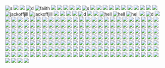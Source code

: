 ![s](https://nustuff.carrd.co/assets/images/gallery02/546eea29.png?v=0a15e1db)
![](https://nustuff.carrd.co/assets/images/gallery02/5651abc5.png?v=0a15e1db)
![](https://nustuff.carrd.co/assets/images/gallery07/27cc0050.jpg?v=0a15e1db)
![d](https://nustuff.carrd.co/assets/images/gallery15/19008386.jpg?v=0a15e1db)
![faiith](https://64.media.tumblr.com/9a5bea4484d3c1d15d35be8156e6e865/79d8b316934d24c3-d2/s100x200/cc374ac8b18b31dce4abbb878212a0be6075bd1b.pnj)
![](https://64.media.tumblr.com/a2a7bebcb00171873483457743b40037/79d8b316934d24c3-e7/s100x200/fad681e9e223de88b796831758a1c28e3596b789.pnj)
![](https://64.media.tumblr.com/b6947cde31aee01d86561fb980e67539/79d8b316934d24c3-38/s100x200/3b4303e15a39de4caab3d615cd4002444be958b8.gifv)
![](https://64.media.tumblr.com/7aaf02af75a6b96da42fb5eab59cdd2b/79d8b316934d24c3-2c/s100x200/44b05a1916651d56e5e026b2050f7d86eb531e0c.gifv)
![](https://64.media.tumblr.com/25f34ce53f4d6970f0cf9483e9581f48/79d8b316934d24c3-ea/s100x200/7d6d5a4e734fe1c774fc51528d56a5404696453d.pnj)
![](https://64.media.tumblr.com/365034bb19b1841eb7aa91ba7be3ef92/79d8b316934d24c3-97/s100x200/bb27f0557cfd699b30b2187e5ef77e52bc8d239b.pnj)
![s](https://y2k.neocities.org/stamps2/hill.png)
![](https://64.media.tumblr.com/4e7911dbdbcf47ba4a86c5a709dd7bd6/955c315740e63a6a-43/s100x200/13463aaa7f1aa9f911d1a0463276943e1ba10d4b.gifv)
![](https://64.media.tumblr.com/0515451e06fc93b30675667fd567b9cd/0ab2ae7897f682f2-b2/s100x200/69a02a0016ba50513cd1eb07ae773460275624ea.pnj)
![](https://64.media.tumblr.com/1928a24148eb0069654f5bdca35b9878/1b8381f969116a1e-0c/s100x200/9ec206fa5d8833381b2928d9007847b22a025c01.pnj)
![](https://64.media.tumblr.com/609c12f10babc83b2f53ada3315d160d/0ab2ae7897f682f2-01/s100x200/8e801e3631ec0149d4cfbd1bfabad4d97ea2322b.pnj)
![](https://nustuff.carrd.co/assets/images/gallery13/9a1adb6e.png?v=0a15e1db)
![](https://nustuff.carrd.co/assets/images/gallery13/7632d852.png?v=0a15e1db)
![](https://nustuff.carrd.co/assets/images/gallery13/fa720d1c.png?v=0a15e1db)
![](https://images-wixmp-ed30a86b8c4ca887773594c2.wixmp.com/f/9c3e0cba-3113-4c55-8b8c-207fe066f0f4/daulxd0-2039264a-a501-406a-8830-c9fc73c87bca.gif?token=eyJ0eXAiOiJKV1QiLCJhbGciOiJIUzI1NiJ9.eyJzdWIiOiJ1cm46YXBwOjdlMGQxODg5ODIyNjQzNzNhNWYwZDQxNWVhMGQyNmUwIiwiaXNzIjoidXJuOmFwcDo3ZTBkMTg4OTgyMjY0MzczYTVmMGQ0MTVlYTBkMjZlMCIsIm9iaiI6W1t7InBhdGgiOiJcL2ZcLzljM2UwY2JhLTMxMTMtNGM1NS04YjhjLTIwN2ZlMDY2ZjBmNFwvZGF1bHhkMC0yMDM5MjY0YS1hNTAxLTQwNmEtODgzMC1jOWZjNzNjODdiY2EuZ2lmIn1dXSwiYXVkIjpbInVybjpzZXJ2aWNlOmZpbGUuZG93bmxvYWQiXX0.3njilWlXcUKKMPUyg37R1C-q-oPoPfE1gPHLwLqB7N4)
![](https://64.media.tumblr.com/84eb17f96690f3a256b043a6ed177c6e/b2c04bb9a652ee1e-f7/s100x200/1aa4bd04e0005637ef8b73cc49f7c69359546650.gifv)
![](https://64.media.tumblr.com/8b4b49e580ed101c1a604338727d55ba/bf1345544dee4f45-4f/s100x200/ca4ab5ee7836ef1d1f1aec361ecfd45b49f3a492.gifv)
![](https://64.media.tumblr.com/10946f27f1b83c9dcc8c6432c0cc380d/17d474b7c8cffab3-c7/s250x400/8bac1838c60f5ac67787d50d96547ddd4b667873.gifv)
![jackoffjill](https://images-wixmp-ed30a86b8c4ca887773594c2.wixmp.com/f/d9ec9283-6eaf-49d9-9f8b-9bda4290be76/d1vdasv-4a57471c-07e8-41b3-b9e4-5beb80e3ee39.gif?token=eyJ0eXAiOiJKV1QiLCJhbGciOiJIUzI1NiJ9.eyJzdWIiOiJ1cm46YXBwOjdlMGQxODg5ODIyNjQzNzNhNWYwZDQxNWVhMGQyNmUwIiwiaXNzIjoidXJuOmFwcDo3ZTBkMTg4OTgyMjY0MzczYTVmMGQ0MTVlYTBkMjZlMCIsIm9iaiI6W1t7InBhdGgiOiJcL2ZcL2Q5ZWM5MjgzLTZlYWYtNDlkOS05ZjhiLTliZGE0MjkwYmU3NlwvZDF2ZGFzdi00YTU3NDcxYy0wN2U4LTQxYjMtYjllNC01YmViODBlM2VlMzkuZ2lmIn1dXSwiYXVkIjpbInVybjpzZXJ2aWNlOmZpbGUuZG93bmxvYWQiXX0.uVYH9ezAkbFERmiByqkN5iyrzZ_jUUDcuRxNFI4zGvc)
![jackoffjill](https://images-wixmp-ed30a86b8c4ca887773594c2.wixmp.com/f/d9ec9283-6eaf-49d9-9f8b-9bda4290be76/d1vdar7-472d61bd-f0f3-4f7a-816e-4fc7b6113e63.gif?token=eyJ0eXAiOiJKV1QiLCJhbGciOiJIUzI1NiJ9.eyJzdWIiOiJ1cm46YXBwOjdlMGQxODg5ODIyNjQzNzNhNWYwZDQxNWVhMGQyNmUwIiwiaXNzIjoidXJuOmFwcDo3ZTBkMTg4OTgyMjY0MzczYTVmMGQ0MTVlYTBkMjZlMCIsIm9iaiI6W1t7InBhdGgiOiJcL2ZcL2Q5ZWM5MjgzLTZlYWYtNDlkOS05ZjhiLTliZGE0MjkwYmU3NlwvZDF2ZGFyNy00NzJkNjFiZC1mMGYzLTRmN2EtODE2ZS00ZmM3YjYxMTNlNjMuZ2lmIn1dXSwiYXVkIjpbInVybjpzZXJ2aWNlOmZpbGUuZG93bmxvYWQiXX0.ibhZSqRjAO1j5yX50HBgbpItyEfbgU2P2x9zI6itikM)
![](https://nustuff.carrd.co/assets/images/gallery11/faedc6b5.gif?v=0a15e1db)
![](https://64.media.tumblr.com/2fc02f6775b5b0da501c886515b03fcd/79d8b316934d24c3-d4/s100x200/c55b479b5fd49ca8991478438b9d0b73c1ac8771.gifv)
![](https://64.media.tumblr.com/246e39c2dfae1cb369873728bca0b77a/79d8b316934d24c3-3d/s100x200/83b4a7d824bbfaebe5e81757a385aa83eec34ef0.gifv)
![](https://nustuff.carrd.co/assets/images/gallery11/e5eb028e.png?v=0a15e1db)
![d](https://nustuff.carrd.co/assets/images/gallery11/6497bb13.gif?v=0a15e1db)
![](https://nustuff.carrd.co/assets/images/gallery11/956cddb5.png?v=0a15e1db)
![](https://nustuff.carrd.co/assets/images/gallery12/ac5a11f1.png?v=0a15e1db)
![hell](https://images-wixmp-ed30a86b8c4ca887773594c2.wixmp.com/f/4d0c13c4-aeae-438b-baf7-25743d0357c6/d1o1zzt-03f38cba-be9f-47aa-b30b-dc370eeb58d0.png?token=eyJ0eXAiOiJKV1QiLCJhbGciOiJIUzI1NiJ9.eyJzdWIiOiJ1cm46YXBwOjdlMGQxODg5ODIyNjQzNzNhNWYwZDQxNWVhMGQyNmUwIiwiaXNzIjoidXJuOmFwcDo3ZTBkMTg4OTgyMjY0MzczYTVmMGQ0MTVlYTBkMjZlMCIsIm9iaiI6W1t7InBhdGgiOiJcL2ZcLzRkMGMxM2M0LWFlYWUtNDM4Yi1iYWY3LTI1NzQzZDAzNTdjNlwvZDFvMXp6dC0wM2YzOGNiYS1iZTlmLTQ3YWEtYjMwYi1kYzM3MGVlYjU4ZDAucG5nIn1dXSwiYXVkIjpbInVybjpzZXJ2aWNlOmZpbGUuZG93bmxvYWQiXX0.E132-RdgaspDZxcAf5vNAVsToe2I_gf04YDwB2pgXGg)
![hell](https://images-wixmp-ed30a86b8c4ca887773594c2.wixmp.com/f/4d0c13c4-aeae-438b-baf7-25743d0357c6/d1o20zi-5eca9e05-a08a-4aab-a3a1-ff5ff50104ea.png?token=eyJ0eXAiOiJKV1QiLCJhbGciOiJIUzI1NiJ9.eyJzdWIiOiJ1cm46YXBwOjdlMGQxODg5ODIyNjQzNzNhNWYwZDQxNWVhMGQyNmUwIiwiaXNzIjoidXJuOmFwcDo3ZTBkMTg4OTgyMjY0MzczYTVmMGQ0MTVlYTBkMjZlMCIsIm9iaiI6W1t7InBhdGgiOiJcL2ZcLzRkMGMxM2M0LWFlYWUtNDM4Yi1iYWY3LTI1NzQzZDAzNTdjNlwvZDFvMjB6aS01ZWNhOWUwNS1hMDhhLTRhYWItYTNhMS1mZjVmZjUwMTA0ZWEucG5nIn1dXSwiYXVkIjpbInVybjpzZXJ2aWNlOmZpbGUuZG93bmxvYWQiXX0.FvYCgylZQewWXKNFpWECZsz7jBJk_73vKh8ViUyeCaM)
![hell](https://images-wixmp-ed30a86b8c4ca887773594c2.wixmp.com/f/7dec2f29-ba78-42c3-86f7-68f06540e531/d1168q2-6a7bf985-eaf5-4e6b-9b2f-d26373d550ab.gif?token=eyJ0eXAiOiJKV1QiLCJhbGciOiJIUzI1NiJ9.eyJzdWIiOiJ1cm46YXBwOjdlMGQxODg5ODIyNjQzNzNhNWYwZDQxNWVhMGQyNmUwIiwiaXNzIjoidXJuOmFwcDo3ZTBkMTg4OTgyMjY0MzczYTVmMGQ0MTVlYTBkMjZlMCIsIm9iaiI6W1t7InBhdGgiOiJcL2ZcLzdkZWMyZjI5LWJhNzgtNDJjMy04NmY3LTY4ZjA2NTQwZTUzMVwvZDExNjhxMi02YTdiZjk4NS1lYWY1LTRlNmItOWIyZi1kMjYzNzNkNTUwYWIuZ2lmIn1dXSwiYXVkIjpbInVybjpzZXJ2aWNlOmZpbGUuZG93bmxvYWQiXX0.yTVacw-wumtmr5Q_BcSE9L-kYQmy6MWa7ZF9EACJ_uE)
![](https://images-wixmp-ed30a86b8c4ca887773594c2.wixmp.com/f/341f7591-2fae-4804-9bbd-5cce557fad8d/d2j5rgp-e71b8a25-1749-4b22-be9e-51bedcfbc32d.jpg/v1/fill/w_99,h_56,q_75,strp/system_of_a_down___hypnotize_by_jestrabesa_d2j5rgp-fullview.jpg?token=eyJ0eXAiOiJKV1QiLCJhbGciOiJIUzI1NiJ9.eyJzdWIiOiJ1cm46YXBwOjdlMGQxODg5ODIyNjQzNzNhNWYwZDQxNWVhMGQyNmUwIiwiaXNzIjoidXJuOmFwcDo3ZTBkMTg4OTgyMjY0MzczYTVmMGQ0MTVlYTBkMjZlMCIsIm9iaiI6W1t7ImhlaWdodCI6Ijw9NTYiLCJwYXRoIjoiXC9mXC8zNDFmNzU5MS0yZmFlLTQ4MDQtOWJiZC01Y2NlNTU3ZmFkOGRcL2QyajVyZ3AtZTcxYjhhMjUtMTc0OS00YjIyLWJlOWUtNTFiZWRjZmJjMzJkLmpwZyIsIndpZHRoIjoiPD05OSJ9XV0sImF1ZCI6WyJ1cm46c2VydmljZTppbWFnZS5vcGVyYXRpb25zIl19.XwvqzyzH79LLW7IGTBTEnyGAxbiMoa1DryWkfWwFPYU)
![d](https://nustuff.carrd.co/assets/images/gallery10/560290a1.jpg?v=0a15e1db)
![](https://nustuff.carrd.co/assets/images/gallery06/464aaca1.jpg?v=0a15e1db)
![](https://nustuff.carrd.co/assets/images/gallery17/0806512e.png?v=0a15e1db)
![](https://nustuff.carrd.co/assets/images/gallery17/66959859.png?v=0a15e1db)
![](https://nustuff.carrd.co/assets/images/gallery06/a2bd1d5d.gif?v=0a15e1db)
![](https://nustuff.carrd.co/assets/images/gallery06/7c817d73.jpg?v=0a15e1db)
![](https://nustuff.carrd.co/assets/images/gallery18/e1a4581e.gif?v=0a15e1db)
![](https://nustuff.carrd.co/assets/images/gallery18/b65239cc.png?v=0a15e1db)
![](https://nustuff.carrd.co/assets/images/gallery17/712634a5.jpg?v=0a15e1db)
![](https://nustuff.carrd.co/assets/images/gallery18/939a3c6c.png?v=0a15e1db)
![](https://nustuff.carrd.co/assets/images/gallery09/c22d7370.png?v=0a15e1db)
![](https://nustuff.carrd.co/assets/images/gallery05/9de2ca32.png?v=0a15e1db)
![](https://nustuff.carrd.co/assets/images/gallery05/26ab3439.gif?v=0a15e1db)
![](https://nustuff.carrd.co/assets/images/gallery04/a4d1e575.jpg?v=0a15e1db)
![](https://nustuff.carrd.co/assets/images/gallery04/1ea79233.png?v=0a15e1db)
![](https://nustuff.carrd.co/assets/images/gallery05/16728a5f.png?v=0a15e1db)
![](https://nustuff.carrd.co/assets/images/gallery04/e7ac3194.gif?v=0a15e1db)
![](https://nustuff.carrd.co/assets/images/gallery01/4cc6ed86.gif?v=0a15e1db)
![](https://nustuff.carrd.co/assets/images/gallery01/008884b5.jpg?v=0a15e1db)
![](https://nustuff.carrd.co/assets/images/gallery01/924fa170.png?v=0a15e1db)
![](https://nustuff.carrd.co/assets/images/gallery01/95807270.png?v=0a15e1db)
![](https://nustuff.carrd.co/assets/images/gallery01/f073c303.gif?v=0a15e1db)
![](https://nustuff.carrd.co/assets/images/gallery24/dee3ca44.png?v=0a15e1db)
![](https://nustuff.carrd.co/assets/images/gallery24/4c531184.png?v=0a15e1db)
![](https://nustuff.carrd.co/assets/images/gallery26/df852b71.png?v=0a15e1db)
![](https://nustuff.carrd.co/assets/images/gallery21/ad307687.gif?v=0a15e1db)
![](https://nustuff.carrd.co/assets/images/gallery26/1f9d95bc.gif?v=0a15e1db)
![](https://64.media.tumblr.com/2d4b28c3ec4d1b79fbc79cdd711cf356/d3abe813af06eb03-af/s100x200/4eff5f4c24b0841d767cc7e0d8814144ed1aa631.gifv)
![](https://64.media.tumblr.com/677a0385bbf2a2ae4ecc901d7ecf71fd/2789c352317c8fac-a9/s100x200/7f4930f809f8cbd67722f780b887d0f593da4563.jpg)
![](https://64.media.tumblr.com/245f74b6a7f4a7d9502752513a69f98f/f40ec855586ae221-2d/s100x200/782ea515e76ed134e54672f8f4a87a80d04e02be.pnj)
![](https://nustuff.carrd.co/assets/images/gallery27/b6e0188c.gif?v=0a15e1db)
![](https://nustuff.carrd.co/assets/images/gallery27/51936453.png?v=0a15e1db)
![](https://nustuff.carrd.co/assets/images/gallery27/8e1ba557.gif?v=0a15e1db)
![](https://nustuff.carrd.co/assets/images/gallery27/0efda6b4.png?v=0a15e1db)
![](https://nustuff.carrd.co/assets/images/gallery29/a389ed41.jpg?v=0a15e1db)
![](https://nustuff.carrd.co/assets/images/gallery29/39fe8d11.png?v=0a15e1db)
![](https://nustuff.carrd.co/assets/images/gallery21/c7c00b2a.png?v=0a15e1db)
![](https://nustuff.carrd.co/assets/images/gallery23/3ad40d75.png?v=0a15e1db)
![](https://nustuff.carrd.co/assets/images/gallery28/8674d6e0.gif?v=0a15e1db)
![](https://nustuff.carrd.co/assets/images/gallery28/e542519d.png?v=0a15e1db)
![](https://nustuff.carrd.co/assets/images/gallery32/723cc56e.gif?v=0a15e1db)
![](https://nustuff.carrd.co/assets/images/gallery32/fbea34a5.png?v=0a15e1db)
![](https://64.media.tumblr.com/e48c06bac6c10da736c80e11be486e39/3584347fce5c9308-ac/s250x400/454fa96e95e1769dddc26f91940e3649006a328c.jpg)
![](https://64.media.tumblr.com/1d779b44be2ff56399c609cbcc4ee2b1/3584347fce5c9308-68/s100x200/f7191d132cd7747eb45d90823ac92d8805763962.gifv)
![](https://64.media.tumblr.com/4ff9b75450c8832d38a041f60a4031eb/18a482717e40c687-84/s250x400/244ee228d34bf0a286bbf15dd02196b4f0663900.pnj)
![](https://64.media.tumblr.com/748221bdf632e7f387bd2834a893de59/bfaaeb60d3ffc0b4-71/s100x200/000a982f7d005dec0194f07dc74a8aa5516d288b.pnj)
![](https://64.media.tumblr.com/4aa6e035105313f4392ef60aecb92de6/c4f7a3f5cdfd2ed4-4b/s100x200/04987dbef5729ccee8df756ccfa6cfd8a6f17cf6.pnj)
![](https://64.media.tumblr.com/64a084bc3d6f629d0a44d4aa08c1c427/a064b1dab9694448-0d/s250x400/83681956f59dcf0ce112c7c771f22a030cebe428.gifv)
![](https://64.media.tumblr.com/4d1396773963c4d734cc803aaa9e4384/aa89517f01352cf3-59/s100x200/0d69fbaae3c85883372004b96b2de45d9921921b.pnj)
![](https://64.media.tumblr.com/e974b46b9e003aabbf2b3b228fdded13/3594068b322ca624-0c/s100x200/b6a3824ce9f12e837407c326b9c368b9ce367fbd.pnj)
![](https://64.media.tumblr.com/74fed491b6940122c5f544767ff96e7c/6a42514c3ffcfcbf-54/s100x200/95952da3e6028eb6fc37496598bc155ec1765fbf.pnj)
![](https://64.media.tumblr.com/4983714e79f13cf972bb7156093ee686/c167d9cc7e634732-cf/s250x400/bc6e699d25af89333e9b02ed88a7e49989d19886.gifv)
![](https://paleking.carrd.co/assets/images/gallery08/212ad136.gif?v26071698921061)
![](https://paleking.carrd.co/assets/images/gallery08/244f3e3d.png?v26071698921061)
![](https://paleking.carrd.co/assets/images/gallery09/f1f1fdac.png?v26071698921061)
![](https://paleking.carrd.co/assets/images/gallery05/2623f373.gif?v26071698921061)
![](https://paleking.carrd.co/assets/images/gallery12/c08c255d.gif?v26071698921061)
![](https://decohoard.carrd.co/assets/images/gallery03/235f93e6.png?v=e0827b7e)
![](https://y2k.neocities.org/stamps/tumblr_inline_pe6lntIIZX1v11djx_1280.gif)
![](https://y2k.neocities.org/stamps/tumblr_pi7cobtTob1xy0eh3o2_100.gif)
![](https://y2k.neocities.org/stamps/tumblr_pgef2uZbKY1xzybrpo1_100.gif)
![](https://y2k.neocities.org/stamps/tumblr_inline_pe6lz1kqkA1v11djx_1280.png)
![](https://y2k.neocities.org/stamps/rammy%20ujl.png)
![](https://y2k.neocities.org/stamps/eyes.gif)
![](https://y2k.neocities.org/stamps2/464323536_by_gaphals-dc6nyx6.gif)
![](https://y2k.neocities.org/stamps2/_game_over__by_redkuu-da81jk3.png)
![](https://64.media.tumblr.com/b31818954a22de7859072ee7da8680fa/60c49499c3a49c5a-cb/s100x200/bf80ca066f7c80fe843c727b54b96bdd9bc16561.pnj)
![](https://y2k.neocities.org/stamps2/_stamp_bloodborne__doll_by_professorblood2004-dc5gwtv.png)
![](https://y2k.neocities.org/stamps2/cats_louis_wayne_1_stamp_by_chuchucolate-d6duath.png)
![](https://y2k.neocities.org/stamps2/pp%20(2).png)
![](https://y2k.neocities.org/stamps2/pretty_good_at_bad_decisions_stamp_by_ceiestials-d9qwvu6.png)
![](https://y2k.neocities.org/stamps2/tumblr_poff5ya5V01y8ua8do3_100.webp)
![](https://y2k.neocities.org/stamps2/tumblr_pofep92i1H1y8ua8do8_100.png)
![](https://y2k.neocities.org/stamps2/tumblr_pqr0kiKHmP1vafdqu_540.png)
![](https://images-wixmp-ed30a86b8c4ca887773594c2.wixmp.com/f/c40e6fad-0907-49ea-aa20-249fb71d1ea8/d3ht74f-82239007-27d1-4673-a3e2-14a863dfc11d.jpg/v1/fill/w_99,h_56,q_75,strp/i_love_girls_stamp_by_tobi__weasel_d3ht74f-fullview.jpg?token=eyJ0eXAiOiJKV1QiLCJhbGciOiJIUzI1NiJ9.eyJzdWIiOiJ1cm46YXBwOjdlMGQxODg5ODIyNjQzNzNhNWYwZDQxNWVhMGQyNmUwIiwiaXNzIjoidXJuOmFwcDo3ZTBkMTg4OTgyMjY0MzczYTVmMGQ0MTVlYTBkMjZlMCIsIm9iaiI6W1t7ImhlaWdodCI6Ijw9NTYiLCJwYXRoIjoiXC9mXC9jNDBlNmZhZC0wOTA3LTQ5ZWEtYWEyMC0yNDlmYjcxZDFlYThcL2QzaHQ3NGYtODIyMzkwMDctMjdkMS00NjczLWEzZTItMTRhODYzZGZjMTFkLmpwZyIsIndpZHRoIjoiPD05OSJ9XV0sImF1ZCI6WyJ1cm46c2VydmljZTppbWFnZS5vcGVyYXRpb25zIl19.EXy0cuo7goeihqTHT-Vtctk32Lgu733gydEnwL5SLv8)
![](https://64.media.tumblr.com/cf7afc875178a62853e0ee6847577fb3/8f3b966c768a7a38-9d/s100x200/c6da937ca1bd8a359498b7e5043c734fd949a801.gifv)
![](https://64.media.tumblr.com/6d0b7b934958c7ff4945ffd9f53fcf94/ff58a3af22f3bbb7-2e/s100x200/a5f87ef7cdfd85779cacfb3f0729460a00690176.pnj)
![](https://64.media.tumblr.com/49d942d916bd0deed7a5ed1a7b4fe1d9/3bf62ad8d20f8b2a-4e/s100x200/f2fc5bfe0ec035cda2785293df48caee29215f44.gifv)
![](https://64.media.tumblr.com/b3c387650d8c66e62d87eaaadc502073/21317507f7352712-90/s100x200/0e66996acce2e367ddb860482501bddb56e7f263.webp)
![](https://64.media.tumblr.com/a7d0407db497ccf34acb19a6432815f3/f1413ef45abf2485-94/s100x200/f204502c74bbcbab3bd9daaf43c45e540a8422c4.pnj)
![](https://64.media.tumblr.com/f19a40b5139da88d43ed01eeddc7f38b/f1413ef45abf2485-eb/s100x200/bcc8e4bb00e3f994ee989c9e948b7439509af1d3.gifv)
![](https://64.media.tumblr.com/105bd1ea1f0e1a815a570d5419acf2bd/321aa268678c99b9-e6/s100x200/9da1d68dc67163e827818707acf244b75b2eb50c.gifv)
![](https://64.media.tumblr.com/c6ba30ca701f966c3a5c86fcd9842306/6f072ea04e7b6c72-42/s100x200/85eb8181bdc37429f4615e2d74db179a38a29fef.gifv)
![](https://64.media.tumblr.com/6756fed9bbfc687d9a4dead8cf5a8e80/6f072ea04e7b6c72-1a/s100x200/8fe327aa3cfb04098a43c2e5e3252cd65da3f388.pnj)
![](https://64.media.tumblr.com/cb2bd44416f96a181ff8594d2cee6eef/6f072ea04e7b6c72-15/s100x200/cdfda7c9c3bd9111a9960b562cdac6333c6be8b5.jpg)
![](https://64.media.tumblr.com/5bef5dd7cdef191ab30fceb1281b10d8/6c0f91c1af4ee0a2-b8/s100x200/662f104987915bb1e83ddde77268420fad4fe42b.gifv)
![](https://64.media.tumblr.com/2cc4a868630c22399ea733cca64d7f9d/6c0f91c1af4ee0a2-ef/s100x200/283eaf11f82a8686325a314c0694d4241e19c6e9.pnj)
![](https://64.media.tumblr.com/c63e49fca2a4d0543cf24eb961a9e5dd/f6aa4a68b0575f05-d2/s100x200/a2cfd17051a2951700cd01ffd63c67ee3e052ff2.gifv)
![](https://64.media.tumblr.com/7531e6e6070ddcc12fd32754b0de6589/f6aa4a68b0575f05-50/s100x200/672302a7c2929d36204bd7e40f41b394200e6bc3.gifv)
![](https://64.media.tumblr.com/33040e38bb0d60d7ab6e1e664560b2a7/430287f45c8133f7-6d/s100x200/81c110fc05a6cd024a0f005bab35959331c85639.gifv)
![](https://64.media.tumblr.com/28ac8121b25a7ce4ec82dd00dcfc65f5/f943d9890bee0f57-63/s100x200/7d1ea232f42f803e78297a5428fae7f8b353c138.gifv)
![](https://64.media.tumblr.com/545bbb3a103fea9185db0b4623916cfa/bc7c4f6e25177a95-14/s100x200/8fa77fe6b190bdde9bfebc540d99a7b308a98c36.jpg)
![](https://64.media.tumblr.com/d864958b673dc49f00537b5edc366f61/c937cea2bae71fd6-c1/s100x200/fd5563a2e39657d47abbf8aba586cff3245da019.gifv)
![](https://64.media.tumblr.com/26bb239432d77b5cb9ca4b9e38b8c43e/e7510df8af3c22de-c2/s100x200/e6049ba8883888f8630520ca38ff5f679724577f.gifv)
![](https://64.media.tumblr.com/782a3419707df43eca83dd7fa5328a1a/0ff738aae3bed445-31/s100x200/3500dda5f26f7d847bc194a6a0734c790860e19f.gifv)
![](https://64.media.tumblr.com/2480fdb18a6cee99a0624fca868a28ee/0ff738aae3bed445-08/s100x200/9a0282f92b850d6ceeaf6816b864ad842fe820ba.pnj)
![](https://64.media.tumblr.com/844652d1cf8d2c0fab25d6dd0c199452/0ff738aae3bed445-59/s100x200/bbf109051850daeaefd61f26221f9547d4c44d00.jpg)
![](https://64.media.tumblr.com/81a581c80071375c0eae7ffd6a734567/704f4ace9de71c4b-73/s100x200/d48c61bba47adb45d5703100b57cf9b655436814.pnj)
![](https://64.media.tumblr.com/db7d5d99ac5bb1cc16881cb3722c755d/56a5919cdc260a12-97/s100x200/7f8fa0502214bf98cb2d307b3026f6cb13dcfaed.pnj)
![](https://64.media.tumblr.com/6f62ff86b6060d1e16d8410e3d3e0f44/56a5919cdc260a12-a8/s100x200/0abb107cafd777407ad1ae223a8f47541b414597.gifv)
![](https://images-wixmp-ed30a86b8c4ca887773594c2.wixmp.com/f/ecab4ce5-8866-4453-835c-971dd39e1d46/d16wo2l-fe474996-278a-47f5-b456-843c4bbe3eeb.gif?token=eyJ0eXAiOiJKV1QiLCJhbGciOiJIUzI1NiJ9.eyJzdWIiOiJ1cm46YXBwOjdlMGQxODg5ODIyNjQzNzNhNWYwZDQxNWVhMGQyNmUwIiwiaXNzIjoidXJuOmFwcDo3ZTBkMTg4OTgyMjY0MzczYTVmMGQ0MTVlYTBkMjZlMCIsIm9iaiI6W1t7InBhdGgiOiJcL2ZcL2VjYWI0Y2U1LTg4NjYtNDQ1My04MzVjLTk3MWRkMzllMWQ0NlwvZDE2d28ybC1mZTQ3NDk5Ni0yNzhhLTQ3ZjUtYjQ1Ni04NDNjNGJiZTNlZWIuZ2lmIn1dXSwiYXVkIjpbInVybjpzZXJ2aWNlOmZpbGUuZG93bmxvYWQiXX0.LWp55ubYF6ohSHgC9SqQhbFJm11XFruuwn3yagw5Nl8)
![](https://64.media.tumblr.com/5ccb20936287f4e485a824ade6da057e/4d437c297503682b-ef/s100x200/bfce2dcb9ebdd1c6a6dba7e83942dbe69b5dd377.pnj)
![](https://64.media.tumblr.com/f4265c2dcdafe143a14c566a68aef4da/22b711b2a5147ae4-4d/s100x200/b2bb90df5164007da1c901ea2913cb0e84477a63.pnj)
![](https://cdn.discordapp.com/attachments/740579213123256401/1301758707373182976/YAOURI.png?ex=6725a4c5&is=67245345&hm=1857ea837533bf471e3173ae83fc97902d9d32938403e9cd55ad4546445e13f1&)
![](https://64.media.tumblr.com/4f2bbf885cee3b2f5be04d37613f11b5/efb93e9c593a1dd7-e9/s100x200/648e4ff90e90eb3a8e12830ace1d174ec5273d72.pnj)
![](https://64.media.tumblr.com/8a7f3af22882d6f78b3939774031ae6a/0849fa6899c3a334-3f/s100x200/83e07f9c2a548536c21765bcb0eaaf47e7ed1097.pnj)
![](https://64.media.tumblr.com/76ee717f302b0e6954c40c81b74fc484/60c5ad8adf4aa63e-94/s100x200/da39e615682dfb840bb8d4378d8014a5f91d9af8.pnj)
![](https://64.media.tumblr.com/77a0b756cb2f813888a66267274add49/05e51809ca144598-5c/s100x200/ef714d587ef4291f545fef49aafc71844a726f45.pnj)
![](https://64.media.tumblr.com/22bc5c2da70c86b3ef09e00525cd8911/1236a896e868270f-bb/s100x200/462beb648829a74bc37d27e4a121ad10703bc95a.pnj)
![](https://64.media.tumblr.com/53876dd0679973e8b5b2fffc21f059d6/0df0034b405bbf0b-88/s100x200/cbea5870251bd1d0c1836f83f659b9ee4a99fd84.pnj)
![](https://64.media.tumblr.com/03dc6ffc32b8ffdbd7b93e0f9e94bde2/0df0034b405bbf0b-b9/s100x200/eb548d636386351956139b9b7c871e7112190e6d.gifv)
![](https://64.media.tumblr.com/4751b438453e6e5b05a182a29443ed2f/2b3c23848ea64db7-d9/s100x200/674ee5fdc98f0964756ad67903e9006c483dc3ad.pnj)
![](https://64.media.tumblr.com/34fcdaf770b8cbced9261a2c7678ac7f/2b3c23848ea64db7-93/s100x200/f8a30de79b6382d70692434cfff638e638d73ae4.pnj)
![](https://64.media.tumblr.com/dc0abd67ff11656a03805536fe1b4770/65cc451f8133390f-68/s100x200/f19d1096171761580e847d28ddf85cf2d9f160f3.jpg)
![](https://64.media.tumblr.com/09fea44e99c7fe3cb0bacf95cfef631d/09ed613974f5691b-41/s100x200/53e54f449f6d14846feb377a0ceb3ab17e167b74.pnj)
![](https://64.media.tumblr.com/6d07125ffc94bc851dcfb7624fd08940/09ed613974f5691b-22/s100x200/e9629dad42f2faa0d0e6f1bdc7021b96d1f22f73.jpg)
![](https://64.media.tumblr.com/02e804d01bf9a932e7b4afdeeb1cb8f3/c3c25b3f716bb59e-0f/s100x200/4a6db408fac25edbae5b5691c0d101c441f84267.pnj)
![](https://64.media.tumblr.com/78597e99e28d9736896950e39ed41180/117b8688a42a3ac4-6a/s100x200/e267fbea6354dac55aa76549d4f2c330d1ed5e26.gifv)
![](https://64.media.tumblr.com/38073ae8e84029b2ce2048510c88f61b/07b12eebed19146c-d0/s100x200/ac3a3a3e124e116829230eb73cfe69076f2169fd.pnj)
![](https://images-wixmp-ed30a86b8c4ca887773594c2.wixmp.com/f/5de2a54d-06c0-4d2a-ba41-db38dd2c3f3a/d2iuv8y-aeee2edb-c52e-409a-8a3f-f60b70a90f4e.gif?token=eyJ0eXAiOiJKV1QiLCJhbGciOiJIUzI1NiJ9.eyJzdWIiOiJ1cm46YXBwOjdlMGQxODg5ODIyNjQzNzNhNWYwZDQxNWVhMGQyNmUwIiwiaXNzIjoidXJuOmFwcDo3ZTBkMTg4OTgyMjY0MzczYTVmMGQ0MTVlYTBkMjZlMCIsIm9iaiI6W1t7InBhdGgiOiJcL2ZcLzVkZTJhNTRkLTA2YzAtNGQyYS1iYTQxLWRiMzhkZDJjM2YzYVwvZDJpdXY4eS1hZWVlMmVkYi1jNTJlLTQwOWEtOGEzZi1mNjBiNzBhOTBmNGUuZ2lmIn1dXSwiYXVkIjpbInVybjpzZXJ2aWNlOmZpbGUuZG93bmxvYWQiXX0.353x-TSDKBHIHZLSLl0NWjQrBbmU_AoXIAVjcFwMbk4)
![](https://images-wixmp-ed30a86b8c4ca887773594c2.wixmp.com/f/c9328017-796b-4495-a7c3-780f253ed608/d1nk6c1-ab39fcdb-2fde-4650-baed-c3498cec4159.gif?token=eyJ0eXAiOiJKV1QiLCJhbGciOiJIUzI1NiJ9.eyJzdWIiOiJ1cm46YXBwOjdlMGQxODg5ODIyNjQzNzNhNWYwZDQxNWVhMGQyNmUwIiwiaXNzIjoidXJuOmFwcDo3ZTBkMTg4OTgyMjY0MzczYTVmMGQ0MTVlYTBkMjZlMCIsIm9iaiI6W1t7InBhdGgiOiJcL2ZcL2M5MzI4MDE3LTc5NmItNDQ5NS1hN2MzLTc4MGYyNTNlZDYwOFwvZDFuazZjMS1hYjM5ZmNkYi0yZmRlLTQ2NTAtYmFlZC1jMzQ5OGNlYzQxNTkuZ2lmIn1dXSwiYXVkIjpbInVybjpzZXJ2aWNlOmZpbGUuZG93bmxvYWQiXX0.iCLbHG4kpPSyRHyezWwKQH3ML38TYvlYwppzXkWgPRY)
![](https://images-wixmp-ed30a86b8c4ca887773594c2.wixmp.com/f/20a7be31-178f-49eb-8e02-05189005b477/dbhdwhm-2f6e0939-d8b8-401e-b570-9975c747126b.png/v1/fill/w_97,h_57/creepy_stamp_by_xx7795_dbhdwhm-fullview.png?token=eyJ0eXAiOiJKV1QiLCJhbGciOiJIUzI1NiJ9.eyJzdWIiOiJ1cm46YXBwOjdlMGQxODg5ODIyNjQzNzNhNWYwZDQxNWVhMGQyNmUwIiwiaXNzIjoidXJuOmFwcDo3ZTBkMTg4OTgyMjY0MzczYTVmMGQ0MTVlYTBkMjZlMCIsIm9iaiI6W1t7ImhlaWdodCI6Ijw9NTciLCJwYXRoIjoiXC9mXC8yMGE3YmUzMS0xNzhmLTQ5ZWItOGUwMi0wNTE4OTAwNWI0NzdcL2RiaGR3aG0tMmY2ZTA5MzktZDhiOC00MDFlLWI1NzAtOTk3NWM3NDcxMjZiLnBuZyIsIndpZHRoIjoiPD05NyJ9XV0sImF1ZCI6WyJ1cm46c2VydmljZTppbWFnZS5vcGVyYXRpb25zIl19.A0wzjILLE9nXOAEczODwQtOzDKYqEXS2mvuLNo5UjbA)
![](https://images-wixmp-ed30a86b8c4ca887773594c2.wixmp.com/f/2516ae16-22b5-49e9-98f0-cbcd0acc44fb/d2eu6u0-a2412bc7-4e36-4cf0-874a-ee5971f63f0f.jpg/v1/fill/w_99,h_56,q_75,strp/support_headcrabs_by_feathery_wings_d2eu6u0-fullview.jpg?token=eyJ0eXAiOiJKV1QiLCJhbGciOiJIUzI1NiJ9.eyJzdWIiOiJ1cm46YXBwOjdlMGQxODg5ODIyNjQzNzNhNWYwZDQxNWVhMGQyNmUwIiwiaXNzIjoidXJuOmFwcDo3ZTBkMTg4OTgyMjY0MzczYTVmMGQ0MTVlYTBkMjZlMCIsIm9iaiI6W1t7ImhlaWdodCI6Ijw9NTYiLCJwYXRoIjoiXC9mXC8yNTE2YWUxNi0yMmI1LTQ5ZTktOThmMC1jYmNkMGFjYzQ0ZmJcL2QyZXU2dTAtYTI0MTJiYzctNGUzNi00Y2YwLTg3NGEtZWU1OTcxZjYzZjBmLmpwZyIsIndpZHRoIjoiPD05OSJ9XV0sImF1ZCI6WyJ1cm46c2VydmljZTppbWFnZS5vcGVyYXRpb25zIl19.N1WNLYLcNH7vORvkJjy5HzRGxsaZRMkzqPULKgAx5rU)
![](https://images-wixmp-ed30a86b8c4ca887773594c2.wixmp.com/f/37d9816c-ba14-4d9a-860a-b82b5bb05361/d190b86-169936cf-aea7-47b5-aef4-e7ed77c273be.gif?token=eyJ0eXAiOiJKV1QiLCJhbGciOiJIUzI1NiJ9.eyJzdWIiOiJ1cm46YXBwOjdlMGQxODg5ODIyNjQzNzNhNWYwZDQxNWVhMGQyNmUwIiwiaXNzIjoidXJuOmFwcDo3ZTBkMTg4OTgyMjY0MzczYTVmMGQ0MTVlYTBkMjZlMCIsIm9iaiI6W1t7InBhdGgiOiJcL2ZcLzM3ZDk4MTZjLWJhMTQtNGQ5YS04NjBhLWI4MmI1YmIwNTM2MVwvZDE5MGI4Ni0xNjk5MzZjZi1hZWE3LTQ3YjUtYWVmNC1lN2VkNzdjMjczYmUuZ2lmIn1dXSwiYXVkIjpbInVybjpzZXJ2aWNlOmZpbGUuZG93bmxvYWQiXX0.50kiCXeYkkXGtQPNxEX4aTQSM4VsjeAfViezQxrsquw)
![](https://images-wixmp-ed30a86b8c4ca887773594c2.wixmp.com/f/5abba173-47f9-4ecc-baeb-4a7ca07ab2e7/dhpkik-5df7f9b5-8746-4b05-8f7f-120217516b68.gif?token=eyJ0eXAiOiJKV1QiLCJhbGciOiJIUzI1NiJ9.eyJzdWIiOiJ1cm46YXBwOjdlMGQxODg5ODIyNjQzNzNhNWYwZDQxNWVhMGQyNmUwIiwiaXNzIjoidXJuOmFwcDo3ZTBkMTg4OTgyMjY0MzczYTVmMGQ0MTVlYTBkMjZlMCIsIm9iaiI6W1t7InBhdGgiOiJcL2ZcLzVhYmJhMTczLTQ3ZjktNGVjYy1iYWViLTRhN2NhMDdhYjJlN1wvZGhwa2lrLTVkZjdmOWI1LTg3NDYtNGIwNS04ZjdmLTEyMDIxNzUxNmI2OC5naWYifV1dLCJhdWQiOlsidXJuOnNlcnZpY2U6ZmlsZS5kb3dubG9hZCJdfQ.N_XJeWAc5M9k_eX9FZuaKCVNH1wttufcrIdoKnRYHnY)
![](https://64.media.tumblr.com/19c1d98457dca1620494d3f1d926b446/fc9bfa53ef040578-42/s100x200/8bd89f5e648a71cb17b9c5a8fbd18e7211ba5d21.pnj)
![](https://64.media.tumblr.com/01418714ccb3b8249b4e978206c25ac7/813ce41cc49d4099-de/s100x200/dd8c1ffd6b25b085234de7532fbe7f21eadc67fa.gifv)
![](https://64.media.tumblr.com/e98d7ecc3175c50b812a9b14d65a543a/73ea40026a2c4988-f9/s100x200/185ab49f92ee86912abb7faed8ec89039290c621.webp)
![](https://64.media.tumblr.com/c3ee642fc2999b7dc8eba144b0107b2d/1f0dafc28dd2204b-f2/s100x200/e8c49954dbae5f27a2f75b81a22b77a665ce5158.gifv)
![](https://64.media.tumblr.com/c5db13748e5c61aa0925ff0da8784b52/321aa268678c99b9-1e/s100x200/9b7f5486c4ff2173fcc547d3c571e7392484de12.pnj)
![](https://64.media.tumblr.com/4991b62786da4b31621ae82661780b00/f943d9890bee0f57-1c/s100x200/ddc0bf74cabe4c7f81f2084f0a75d7f814973897.gifv)
![](https://64.media.tumblr.com/c8d0be9fb381b30c4ba3b23748b4747e/ba16d020129a2a85-75/s100x200/d307b6f76d3b849184e96ef80d9a69f8522bbc63.gifv)
![](https://64.media.tumblr.com/fbd54809373d91c2b2684068685a7316/6c0f91c1af4ee0a2-06/s100x200/4125ed26e02e0ed1c624ffa84d239c45e21f393d.pnj)
![](https://64.media.tumblr.com/5d3c98906e02a801d7dc74dc858fbad2/d3abe813af06eb03-12/s100x200/421f69ae6ff959474784e3be3ad798ab4517114c.gifv)
![](https://64.media.tumblr.com/afc25bb36124d6629008a0a7d2e38e5c/d3abe813af06eb03-34/s100x200/0b0abc72e82d0fbf47fbfb2cc2fdd33ea4d34124.pnj)
![](https://64.media.tumblr.com/1e89070725b8b5af18ec10f2a5deab31/98569a7694dd61e5-a6/s100x200/c7b3f9a87f67e5676401ce58764697e65c62de18.pnj)
![](https://64.media.tumblr.com/df5d69195db02462c349142e82a4eb62/8c49db604b0f3002-98/s250x400/9ab05b1da6cd2c806d6fade28710ac5e01868879.pnj)
![](https://64.media.tumblr.com/c899dd6cce3ec33be03cdb1ac0411f0c/e7510df8af3c22de-d5/s100x200/daab4ecdb69ec27b167a9cf1cf93cbb26b701cbb.pnj)
![](https://64.media.tumblr.com/6c76f824896d0b711dc21434096b28c9/8ad6b1a7b2bb0f95-32/s250x400/9ad7d3784da16b38c6cfdc52d526103ae213b9d7.gifv)
![](https://64.media.tumblr.com/37b80b209f92652b7d67223127b9e54c/bc7c4f6e25177a95-62/s100x200/09b0cb88228f488d0afb8a3f69485f5bea9364ba.jpg)
![](https://64.media.tumblr.com/baa038f4545076c27a2d1681ecea81aa/2ef96fe7799cb61a-e6/s100x200/9c6bf45ff0066fd1f0cd276a6fdbe31b4e358337.pnj)
![](https://64.media.tumblr.com/fc03caf46b36fd06beb01605694dfba7/7c3dd077ed76e2f9-c8/s100x200/b9460d535a4dda3f37688fbde90ff403c4ee3c3d.pnj)
![](https://64.media.tumblr.com/c7ee7545c05bd682de920daa70deb09d/b5784753c37f3c17-27/s100x200/942cc0950beba5a13ab5e837ed7aa949c68aa519.gifv)
![](https://64.media.tumblr.com/14cb25d26084b8cb307b219c9be85b2e/85ffa3ea44a449a2-19/s100x200/78c686c06a743cc16d4f8e2d0e67eaab45152b1b.pnj)
![](https://64.media.tumblr.com/8d7667d75ac83fc9d4530a692e337304/85ffa3ea44a449a2-49/s100x200/9afa1e11d1394df12f898e258e3377edb62b68f8.pnj)
![](https://64.media.tumblr.com/5a59f91cd9eec1be57a651ad48679f4b/eed262c3dd030bba-a2/s100x200/53eb52d058e5e319a9ed184ba287c4614bee442b.pnj)
![](https://64.media.tumblr.com/8d3881205515114e2473b195b56f83d1/a064b1dab9694448-55/s250x400/da08c16f49ab6534af00b4ac3907cdbc6ad5c21e.gifv)
![](https://64.media.tumblr.com/52feaa881f3526fbcfb83391a581a3c5/2b3c23848ea64db7-f7/s100x200/02e6f7ab0285c48ef1d340061c81886efb1a467c.pnj)
![](https://64.media.tumblr.com/a5479a7b270d7a94446ee9f9b30246e1/09ed613974f5691b-c3/s100x200/ce883f0f41d9073341ca2923efd536af46d50ff2.pnj)
![](https://64.media.tumblr.com/086c6ae10b54fc5200229a315fa3856a/2ff888012b183bb3-28/s100x200/156689b7b1ade2a83279cddabc483bc3c499bb0e.gifv)
![](https://64.media.tumblr.com/e227338ce434c99a470c19a33e634d96/2ff888012b183bb3-4a/s100x200/8c5d12ef7b694f130bfc06c149963e6328a580ed.pnj)
![](https://64.media.tumblr.com/822c2aac5d9feebac6bf9c5dff16b603/a80f8d6c2495852b-6f/s100x200/19eeff33c6d775dcc9fa181a89cfe55af1742faa.gifv)
![](https://64.media.tumblr.com/d34cb48ed9ab3ceea2ddf5c995da8ff9/76d97e8ae108454d-b0/s100x200/2456e3f17bf75f74a02292feea7bb4a85f102b79.pnj)
![](https://64.media.tumblr.com/47d2d2c08fceba97d01cab6bd42b5111/76d97e8ae108454d-60/s100x200/1ba3b3faa429ee77525e54642bdcba4d6b7db624.pnj)
![](https://64.media.tumblr.com/6f218fe56ea75b637ec6fcc10e09fafe/91d18cd2f7b26aa2-c7/s100x200/5ff1c89c300b9f425e5bd777eb67991c0e7869fe.gifv)
![](https://64.media.tumblr.com/29cf1bab17e93e43488db67dfc85f09c/c5ced51ba647e49f-66/s100x200/7cd2fd58b0661aa6e9ab1ae9bf1010e6810fcf32.gifv)
![](https://64.media.tumblr.com/6bc6f602e36267b3e739a9940468b387/716f4dd11a0c1004-3c/s100x200/418bc79783dbd946f627ae2da746dff87f2d3fec.gifv)
![](https://64.media.tumblr.com/df819a569df0eb638b6567ead1e301cb/716f4dd11a0c1004-a9/s100x200/1c4010eba94990e8125b95045e9bec2a278e1058.gifv)
![](https://64.media.tumblr.com/9a399c98e9605456622ba268bbf004c2/716f4dd11a0c1004-fa/s100x200/1ef0b9da6e05f04e3f3be4db4bb6ebcd7766fc0a.gifv)
![](https://64.media.tumblr.com/0edb1527e556fe65c132e1a58e9a5707/79a69295f321c8f9-b4/s100x200/8db1ad0560870deb2a63211b8592aa4b1b9cef27.pnj)
![](https://64.media.tumblr.com/a6b9f9693550e9b817d635be6a5e1d9e/f084ad66d8ef3a5c-b0/s100x200/ccfaac525acab482a3f8b96c7a9b7bfaaeb0fe0a.pnj)
![](https://64.media.tumblr.com/1d5745907a020d3c98bb581132ec2636/b5665d8151427aee-8a/s100x200/979e55c0dc211f2596aba612096b524c21edac52.gifv)
![](https://64.media.tumblr.com/ea299ceae916cd4f5372ece9206dbede/f13f4c195c06597d-db/s100x200/43461e448e2373150661a07f2f271d6ad200f2b6.pnj)
![](https://64.media.tumblr.com/1b21f7d4d2df0fa158a093884afeea80/f13f4c195c06597d-ae/s100x200/830f7d380237b4bcc299bbab2dbbe97b66258717.pnj)
![](https://64.media.tumblr.com/fe402cc5c232c973063d54e7b122ef23/f13f4c195c06597d-3a/s100x200/023f4bfb9e411014c9fba1c5718c06643fc563ea.pnj)
![](https://64.media.tumblr.com/aee40f576b52cf7934654a8935f5a69f/88ea3eeb73f3d5c4-ec/s100x200/4da581e0d58426c9c870911293a426e399129d93.gifv)
![](https://64.media.tumblr.com/8b7a89f9015ef2df352581af168a9d38/18ff4c40ffc7af1a-71/s100x200/0444b160978cfac2c8d09b0199aa83b313c7c511.pnj)
![](https://64.media.tumblr.com/3e6f013d29e1e32e3763e6a1eb2097f0/8da1fcc2358f0a71-0e/s100x200/71e1d2746fb3de216909f5a9a4ac93760b690954.pnj)
![](https://64.media.tumblr.com/eb359a3f55bc867fda5cf353d58293b2/96df96862e88f424-86/s100x200/7db74db2bbbad41dc1f9ef9b09b032df8f0c10b1.gifv)
![](https://64.media.tumblr.com/276d813463e83fd37ef00f2b6561d263/c149cef108959384-a5/s100x200/51f832cf7ebcd6d0d4b9aec183e6059c550fb8c8.pnj)
![](https://64.media.tumblr.com/1ee4bf1eab1a96223b5bfcf0a81a9215/c149cef108959384-c4/s100x200/c7ade5214ddb0e7d0680c1f85d5db7ad4e22e344.gifv)
![](https://64.media.tumblr.com/ed1924f6b0c5a8c90bebe8a28a0e8486/17e6f87220d2e6e5-b4/s100x200/1386873c78c869e307cf080f56f7670a0de02b37.pnj)
![](https://64.media.tumblr.com/bed0376814090341f8b8d5ebce3ff114/2692cb8041da4edc-4f/s100x200/5a49551e248ac9e8841b781714ab0f3998f1aef3.pnj)
![](https://64.media.tumblr.com/cb81a619f89977deede955fd7170d5d6/2692cb8041da4edc-85/s100x200/e4031e535ee28152f9263064d1e5df51736a7b8e.pnj)
![](https://64.media.tumblr.com/e96b4f91e50303f77c772f137dfa9389/2692cb8041da4edc-77/s100x200/a0f7218fbff715882f900854cbb5fba2858033e8.pnj)
![](https://64.media.tumblr.com/3f900718181785d44332545158f8cc97/2692cb8041da4edc-b9/s100x200/2e84e5acfddde13a18ef585c0bc533292924df9b.pnj)
![](https://images-wixmp-ed30a86b8c4ca887773594c2.wixmp.com/f/9327048e-506d-4bc1-b24c-5c3867151ae4/datb4xc-6e2a0efb-dd4a-4b34-840d-7b7b7a87af78.png?token=eyJ0eXAiOiJKV1QiLCJhbGciOiJIUzI1NiJ9.eyJzdWIiOiJ1cm46YXBwOjdlMGQxODg5ODIyNjQzNzNhNWYwZDQxNWVhMGQyNmUwIiwiaXNzIjoidXJuOmFwcDo3ZTBkMTg4OTgyMjY0MzczYTVmMGQ0MTVlYTBkMjZlMCIsIm9iaiI6W1t7InBhdGgiOiJcL2ZcLzkzMjcwNDhlLTUwNmQtNGJjMS1iMjRjLTVjMzg2NzE1MWFlNFwvZGF0YjR4Yy02ZTJhMGVmYi1kZDRhLTRiMzQtODQwZC03YjdiN2E4N2FmNzgucG5nIn1dXSwiYXVkIjpbInVybjpzZXJ2aWNlOmZpbGUuZG93bmxvYWQiXX0.fQT4t_83T7XkCKk81n5bVzd7MEVhqI9-G-oPJwJk8vM)
![](https://images-wixmp-ed30a86b8c4ca887773594c2.wixmp.com/f/06a822e2-897e-4baa-9d47-7e50138a66e5/dcbs3xm-9e0e021d-c1de-4ee8-bbd8-eac7abf87d1d.png?token=eyJ0eXAiOiJKV1QiLCJhbGciOiJIUzI1NiJ9.eyJzdWIiOiJ1cm46YXBwOjdlMGQxODg5ODIyNjQzNzNhNWYwZDQxNWVhMGQyNmUwIiwiaXNzIjoidXJuOmFwcDo3ZTBkMTg4OTgyMjY0MzczYTVmMGQ0MTVlYTBkMjZlMCIsIm9iaiI6W1t7InBhdGgiOiJcL2ZcLzA2YTgyMmUyLTg5N2UtNGJhYS05ZDQ3LTdlNTAxMzhhNjZlNVwvZGNiczN4bS05ZTBlMDIxZC1jMWRlLTRlZTgtYmJkOC1lYWM3YWJmODdkMWQucG5nIn1dXSwiYXVkIjpbInVybjpzZXJ2aWNlOmZpbGUuZG93bmxvYWQiXX0.atewaNJh3FsXEGtf2CTDR63QSZXco4bUjxj1PboNgfU)
![](https://images-wixmp-ed30a86b8c4ca887773594c2.wixmp.com/f/0fc28ce6-149d-4e33-88ff-b0cf3acdd2c7/d4auv01-3e2ea349-bd7f-45ef-b827-1eae70e339bd.jpg/v1/fill/w_102,h_58,q_75,strp/pizza_lover_stamp_by_retroduo_d4auv01-fullview.jpg?token=eyJ0eXAiOiJKV1QiLCJhbGciOiJIUzI1NiJ9.eyJzdWIiOiJ1cm46YXBwOjdlMGQxODg5ODIyNjQzNzNhNWYwZDQxNWVhMGQyNmUwIiwiaXNzIjoidXJuOmFwcDo3ZTBkMTg4OTgyMjY0MzczYTVmMGQ0MTVlYTBkMjZlMCIsIm9iaiI6W1t7ImhlaWdodCI6Ijw9NTgiLCJwYXRoIjoiXC9mXC8wZmMyOGNlNi0xNDlkLTRlMzMtODhmZi1iMGNmM2FjZGQyYzdcL2Q0YXV2MDEtM2UyZWEzNDktYmQ3Zi00NWVmLWI4MjctMWVhZTcwZTMzOWJkLmpwZyIsIndpZHRoIjoiPD0xMDIifV1dLCJhdWQiOlsidXJuOnNlcnZpY2U6aW1hZ2Uub3BlcmF0aW9ucyJdfQ.m761V_eCXThmYv2OO8Hsa4aZD7rC9nTgZZlV9zinjDc)
![](https://images-wixmp-ed30a86b8c4ca887773594c2.wixmp.com/f/e11ada30-5142-4840-b6e8-5c823629cf6d/daommpd-2c57fc6c-1346-4626-b8a9-9ba2b4a4e22f.png?token=eyJ0eXAiOiJKV1QiLCJhbGciOiJIUzI1NiJ9.eyJzdWIiOiJ1cm46YXBwOjdlMGQxODg5ODIyNjQzNzNhNWYwZDQxNWVhMGQyNmUwIiwiaXNzIjoidXJuOmFwcDo3ZTBkMTg4OTgyMjY0MzczYTVmMGQ0MTVlYTBkMjZlMCIsIm9iaiI6W1t7InBhdGgiOiJcL2ZcL2UxMWFkYTMwLTUxNDItNDg0MC1iNmU4LTVjODIzNjI5Y2Y2ZFwvZGFvbW1wZC0yYzU3ZmM2Yy0xMzQ2LTQ2MjYtYjhhOS05YmEyYjRhNGUyMmYucG5nIn1dXSwiYXVkIjpbInVybjpzZXJ2aWNlOmZpbGUuZG93bmxvYWQiXX0.U7EUaqdUhWPFqUMp2j_HMyDVTnGxf5X6K88YbImD75U)
![](https://images-wixmp-ed30a86b8c4ca887773594c2.wixmp.com/f/6ae506dd-6ea8-4fd0-9cc8-4e95f869c696/d9v9kmk-28b0ac75-6bf3-445f-a6e2-d3d1d0186f24.gif?token=eyJ0eXAiOiJKV1QiLCJhbGciOiJIUzI1NiJ9.eyJzdWIiOiJ1cm46YXBwOjdlMGQxODg5ODIyNjQzNzNhNWYwZDQxNWVhMGQyNmUwIiwiaXNzIjoidXJuOmFwcDo3ZTBkMTg4OTgyMjY0MzczYTVmMGQ0MTVlYTBkMjZlMCIsIm9iaiI6W1t7InBhdGgiOiJcL2ZcLzZhZTUwNmRkLTZlYTgtNGZkMC05Y2M4LTRlOTVmODY5YzY5NlwvZDl2OWttay0yOGIwYWM3NS02YmYzLTQ0NWYtYTZlMi1kM2QxZDAxODZmMjQuZ2lmIn1dXSwiYXVkIjpbInVybjpzZXJ2aWNlOmZpbGUuZG93bmxvYWQiXX0.gh5DIjfd3Nrj5xkIADfm_-LIT_vWlCQ66s_1v4bLf84)

